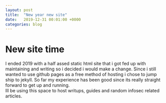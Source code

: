 ```yaml
---
layout: post
title:  "New year new site"
date:   2019-12-31 00:01:00 +0000
categories: blog
---
```

<h1>New site time</h1>


I ended 2019 with a half assed static html site that i got fed up with maintaining and writing so i decided i would make a change. Since i still wanted to use github pages as a free method of hosting i chose to jump 
ship to jekyll. So far my experience has been good since its really straight forward to get up and running. <br>
Ill be using this space to host writups, guides and random infosec related articles. 
